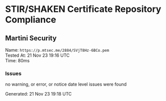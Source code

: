 # STIR/SHAKEN Certificate Repository Compliance

## Martini Security

Name: `https://p.mtsec.me/2884/SVjT8Hz-6BCo.pem`\
Tested At: 21 Nov 23 19:16 UTC\
Time: 80ms

### Issues

no warning, or error, or notice date level issues were found

Generated: 21 Nov 23 19:18 UTC